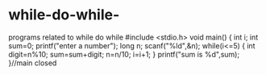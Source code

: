 # while-do-while-
programs related to while do while 
#include <stdio.h>
void main()
{
    int i;
    int sum=0;
    printf("enter a number");
    long n;
    scanf("%ld",&n);
    while(i<=5)
    {
        int digit=n%10;
        sum=sum+digit;
        n=n/10;
        i=i+1;
    }
    printf("sum is  %d",sum);
}//main closed

